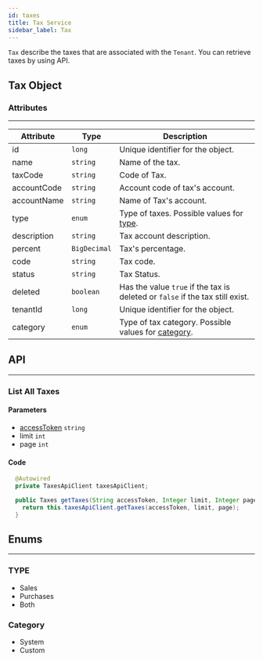 ```yaml
---
id: taxes
title: Tax Service
sidebar_label: Tax
---
```


`Tax` describe the taxes that are associated with the `Tenant`. You can retrieve taxes by using API.
## Tax Object

### Attributes
---
|Attribute| Type | Description |
|---------|------|-------------|
|id|`long`|Unique identifier for the object.|
|name|`string`|Name of the tax.|
|taxCode|`string`|Code of Tax.|
|accountCode|`string`|Account code of tax's account.|
|accountName|`string`|Name of Tax's account.|
|type|`enum`|Type of taxes. Possible values for [type](#type).|
|description|`string`|Tax account description.|
|percent|`BigDecimal`|Tax's percentage.|
|code|`string`|Tax code.|
|status|`string`|Tax Status.|
|deleted|`boolean`|Has the value `true` if the tax is deleted  or `false` if the tax still exist.|
|tenantId|`long`|Unique identifier for the object.|
|category|`enum`|Type of tax category. Possible values for [category](#category).|

## API
---

### List All Taxes
#### Parameters
- [accessToken](#access-token) `string`
- limit `int`
- page `int`

#### Code

```java
  @Autowired
  private TaxesApiClient taxesApiClient;

  public Taxes getTaxes(String accessToken, Integer limit, Integer page){
    return this.taxesApiClient.getTaxes(accessToken, limit, page);
  }
```

## Enums
---

### TYPE
- Sales
- Purchases
- Both

### Category
- System
- Custom
